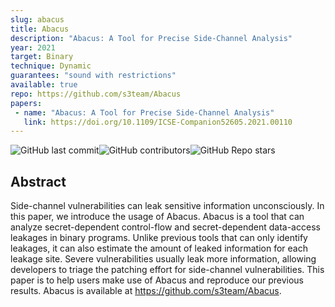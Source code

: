```yaml
---
slug: abacus
title: Abacus
description: "Abacus: A Tool for Precise Side-Channel Analysis"
year: 2021
target: Binary
technique: Dynamic
guarantees: "sound with restrictions"
available: true
repo: https://github.com/s3team/Abacus
papers:
 - name: "Abacus: A Tool for Precise Side-Channel Analysis"
   link: https://doi.org/10.1109/ICSE-Companion52605.2021.00110
---
```


![GitHub last commit](https://img.shields.io/github/last-commit/s3team/Abacus)![GitHub contributors](https://img.shields.io/github/contributors/s3team/Abacus)![GitHub Repo stars](https://img.shields.io/github/stars/s3team/Abacus)

## Abstract

Side-channel vulnerabilities can leak sensitive information unconsciously.
In this paper, we introduce the usage of Abacus. Abacus is a tool that
can analyze secret-dependent control-flow and secret-dependent data-access
leakages in binary programs. Unlike previous tools that can only identify
leakages, it can also estimate the amount of leaked information for each
leakage site. Severe vulnerabilities usually leak more information, allowing
developers to triage the patching effort for side-channel vulnerabilities.
This paper is to help users make use of Abacus and reproduce our previous results.
Abacus is available at <https://github.com/s3team/Abacus>.

